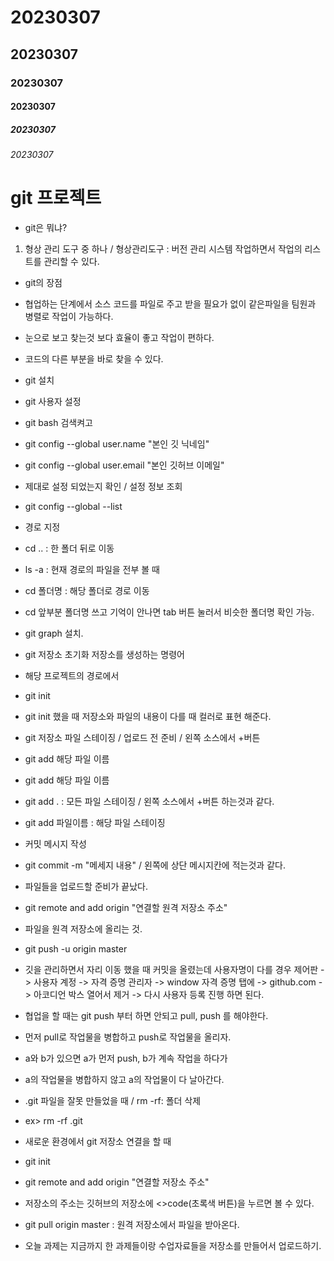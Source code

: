 # 20230307
<!-- md 문서 작성 -->
<!-- #으로 제목 작성 -->
<!-- h1 ~ h5 태그랑 비슷하다 -->
## 20230307
### 20230307
#### 20230307
##### 20230307
###### 20230307

<!-- 리스트 형태 작성 -->
# git 프로젝트

- git은 뭐냐?
1. 형상 관리 도구 중 하나 / 
형상관리도구 : 버전 관리 시스템
작업하면서 작업의 리스트를 관리할 수 있다.

- git의 장점
- 협업하는 단계에서 소스 코드를 파일로 주고 받을 필요가 없이 같은파일을 팀원과 병렬로 작업이 가능하다. 

- 눈으로 보고 찾는것 보다 효율이 좋고 작업이 편하다.
- 코드의 다른 부분을 바로 찾을 수 있다.

- git 설치

- git 사용자 설정
- git bash 검색켜고
- git config --global user.name "본인 깃 닉네임"
- git config --global user.email "본인 깃허브 이메일"

- 제대로 설정 되었는지 확인 / 설정 정보 조회
- git config --global --list

- 경로 지정
- cd .. : 한 폴더 뒤로 이동
-  ls -a : 현재 경로의 파일을 전부 볼 때
- cd 폴더명 : 해당 폴더로 경로 이동
- cd 앞부분 폴더명 쓰고 기억이 안나면 tab 버튼 눌러서 비슷한 폴더명 확인 가능.

- git graph 설치.

- git 저장소 초기화 저장소를 생성하는 명령어
- 해당 프로젝트의 경로에서 
- git init 

- git init 했을 때 저장소와 파일의 내용이 다를 때 컬러로 표현 해준다.

- git 저장소 파일 스테이징 / 업로드 전 준비 / 왼쪽 소스에서  +버튼
- git add 해당 파일 이름
- git add 해당 파일 이름 
- git add . : 모든 파일 스테이징 / 왼쪽 소스에서  +버튼 하는것과 같다.
- git add 파일이름 : 해당 파일 스테이징 

- 커밋 메시지 작성
- git commit -m "메세지 내용" / 왼쪽에 상단 메시지칸에 적는것과 같다.

- 파일들을 업로드할 준비가 끝났다.
- git remote and add origin "연결할 원격 저장소 주소"

- 파일을 원격 저장소에 올리는 것.
- git push -u origin master

- 깃을 관리하면서 자리 이동 했을 때 커밋을 올렸는데 사용자명이 다를 경우 
제어판 -> 사용자 계정 ->  자격 증명 관리자 -> window 자격 증명 탭에 -> github.com -> 아코디언 박스 열어서 제거 -> 다시 사용자 등록 진행 하면 된다.

- 협업을 할 때는 git push 부터 하면 안되고 pull, push 를 해야한다.
- 먼저 pull로 작업물을 병합하고 push로 작업물을 올리자.

- a와 b가 있으면 a가 먼저 push, b가 계속 작업을 하다가 
- a의 작업물을 병합하지 않고  a의 작업물이 다 날아간다.

- .git 파일을 잘못 만들었을 때 / rm -rf: 폴더 삭제
- ex> rm -rf .git

- 새로운 환경에서 git 저장소 연결을 할 때
- git init 
- git remote and add origin "연결할 저장소 주소"
- 저장소의 주소는 깃허브의 저장소에 <>code(초록색 버튼)을 누르면 볼 수 있다.

- git pull origin master : 원격 저장소에서 파일을 받아온다.

- 오늘 과제는 지금까지 한 과제들이랑 수업자료들을 저장소를 만들어서 업로드하기.